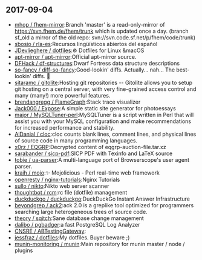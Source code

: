 ## 2017-09-04

* [mhop / fhem-mirror](https://github.com/mhop/fhem-mirror):Branch 'master' is a read-only-mirror of https://svn.fhem.de/fhem/trunk which is updated once a day. (branch sf_old a mirror of the old repo: svn://svn.code.sf.net/p/fhem/code/trunk)
* [sbosio / rla-es](https://github.com/sbosio/rla-es):Recursos lingüísticos abiertos del español
* [JDevlieghere / dotfiles](https://github.com/JDevlieghere/dotfiles):⚙ Dotfiles for Linux &macOS
* [apt-mirror / apt-mirror](https://github.com/apt-mirror/apt-mirror):Official apt-mirror source.
* [DFHack / df-structures](https://github.com/DFHack/df-structures):Dwarf Fortress data structure descriptions
* [so-fancy / diff-so-fancy](https://github.com/so-fancy/diff-so-fancy):Good-lookin' diffs. Actually… nah… The best-lookin' diffs. 🎉
* [sitaramc / gitolite](https://github.com/sitaramc/gitolite):Hosting git repositories -- Gitolite allows you to setup git hosting on a central server, with very fine-grained access control and many (many!) more powerful features.
* [brendangregg / FlameGraph](https://github.com/brendangregg/FlameGraph):Stack trace visualizer
* [Jack000 / Expose](https://github.com/Jack000/Expose):A simple static site generator for photoessays
* [major / MySQLTuner-perl](https://github.com/major/MySQLTuner-perl):MySQLTuner is a script written in Perl that will assist you with your MySQL configuration and make recommendations for increased performance and stability.
* [AlDanial / cloc](https://github.com/AlDanial/cloc):cloc counts blank lines, comment lines, and physical lines of source code in many programming languages.
* [x0rz / EQGRP](https://github.com/x0rz/EQGRP):Decrypted content of eqgrp-auction-file.tar.xz
* [sarabander / sicp-pdf](https://github.com/sarabander/sicp-pdf):SICP PDF with Texinfo and LaTeX source
* [tobie / ua-parser](https://github.com/tobie/ua-parser):A multi-language port of Browserscope's user agent parser.
* [kraih / mojo](https://github.com/kraih/mojo):✨ Mojolicious - Perl real-time web framework
* [openresty / nginx-tutorials](https://github.com/openresty/nginx-tutorials):Nginx Tutorials
* [sullo / nikto](https://github.com/sullo/nikto):Nikto web server scanner
* [thoughtbot / rcm](https://github.com/thoughtbot/rcm):rc file (dotfile) management
* [duckduckgo / duckduckgo](https://github.com/duckduckgo/duckduckgo):DuckDuckGo Instant Answer Infrastructure
* [beyondgrep / ack2](https://github.com/beyondgrep/ack2):ack 2.0 is a greplike tool optimized for programmers searching large heterogeneous trees of source code.
* [theory / sqitch](https://github.com/theory/sqitch):Sane database change management
* [dalibo / pgbadger](https://github.com/dalibo/pgbadger):a fast PostgreSQL Log Analyzer
* [CNSRE / ABTestingGateway](https://github.com/CNSRE/ABTestingGateway):
* [jessfraz / dotfiles](https://github.com/jessfraz/dotfiles):My dotfiles. Buyer beware ;)
* [munin-monitoring / munin](https://github.com/munin-monitoring/munin):Main repository for munin master / node / plugins
